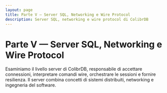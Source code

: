 ```yaml
---
layout: page
title: Parte V — Server SQL, Networking e Wire Protocol
description: Server SQL, networking e wire protocol di ColibrDB
---
```


# Parte V — Server SQL, Networking e Wire Protocol

Esaminiamo il livello server di ColibrDB, responsabile di accettare connessioni, interpretare comandi wire, orchestrare le sessioni e fornire resilienza. Il server combina concetti di sistemi distribuiti, networking e ingegneria del software.
